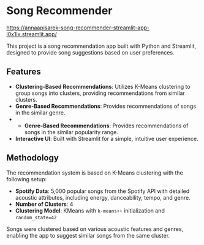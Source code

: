 
# Song Recommender

https://annaapisarek-song-recommender-streamlit-app-l0x1lx.streamlit.app/

This project is a song recommendation app built with Python and Streamlit, designed to provide song suggestions based on user preferences. 

## Features

- **Clustering-Based Recommendations**: Utilizes K-Means clustering to group songs into clusters, providing recommendations from similar clusters.
- **Genre-Based Recommendations**: Provides recommendations of songs in the similar genre.
- - **Genre-Based Recommendations**: Provides recommendations of songs in the similar popularity range.
- **Interactive UI**: Built with Streamlit for a simple, intuitive user experience.

## Methodology

The recommendation system is based on K-Means clustering with the following setup:

- **Spotify Data**: 5,000 popular songs from the Spotify API with detailed acoustic attributes, including energy, danceability, tempo, and genre.
- **Number of Clusters**: 4
- **Clustering Model**: KMeans with `k-means++` initialization and `random_state=42`
  
Songs were clustered based on various acoustic features and genres, enabling the app to suggest similar songs from the same cluster.




